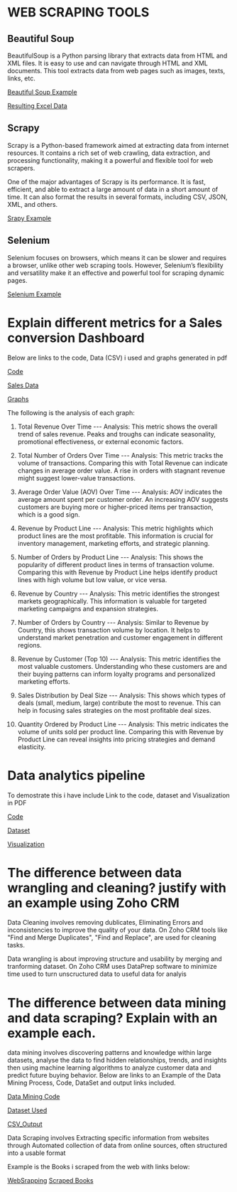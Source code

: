 # WEB SCRAPING TOOLS


## Beautiful Soup

BeautifulSoup is a Python parsing library that extracts data from HTML and XML files. It is easy to use and can navigate through HTML and XML documents. This tool extracts data from web pages such as images, texts, links, etc.

 [Beautiful Soup Example](https://github.com/JudahMwatee/Data-Analyst-Portfolio/blob/main/Web_Scraping_to_CSV.ipynb)
 
 [Resulting Excel Data](https://github.com/JudahMwatee/Data-Analyst-Portfolio/blob/main/books.csv)

## Scrapy

Scrapy is a Python-based framework aimed at extracting data from internet resources. It contains a rich set of web crawling, data extraction, and processing functionality, making it a powerful and flexible tool for web scrapers.

One of the major advantages of Scrapy is its performance. It is fast, efficient, and able to extract a large amount of data in a short amount of time. It can also format the results in several formats, including CSV, JSON, XML, and others.

[Srapy Example](https://colab.research.google.com/drive/1fnqejB2Lq7tftErmDiMa_WAA3OVGzWoS#scrollTo=LIWPVamDdDXt)

## Selenium

Selenium focuses on browsers, which means it can be slower and requires a browser, unlike other web scraping tools. However, Selenium’s flexibility and versatility make it an effective and powerful tool for scraping dynamic pages.

[Selenium Example](https://colab.research.google.com/drive/1Iy0otIS_lRX5dEYMvnKnFGMElzNM9H4D#scrollTo=ckvrV9F1ihtx)

# Explain different metrics for a Sales conversion Dashboard

Below are links to the code, Data (CSV)  i used and graphs generated in pdf

[Code](https://github.com/JudahMwatee/Evaluation_Portfolio/blob/main/Sales_conversion_Dashboard.ipynb)

[Sales Data](https://github.com/JudahMwatee/Evaluation_Portfolio/blob/main/sales_data_sample.csv)

[Graphs](https://github.com/JudahMwatee/Evaluation_Portfolio/blob/main/Sales_Conversion_Graphs.pdf)

The following is the analysis of each graph:

1. Total Revenue Over Time ---
Analysis: This metric shows the overall trend of sales revenue. Peaks and troughs can indicate seasonality, promotional effectiveness, or external economic factors.


2. Total Number of Orders Over Time ---
Analysis: This metric tracks the volume of transactions. Comparing this with Total Revenue can indicate changes in average order value. A rise in orders with stagnant revenue might suggest lower-value transactions.


3. Average Order Value (AOV) Over Time ---
Analysis: AOV indicates the average amount spent per customer order. An increasing AOV suggests customers are buying more or higher-priced items per transaction, which is a good sign.


4. Revenue by Product Line ---
Analysis: This metric highlights which product lines are the most profitable. This information is crucial for inventory management, marketing efforts, and strategic planning.


5. Number of Orders by Product Line ---
Analysis: This shows the popularity of different product lines in terms of transaction volume. Comparing this with Revenue by Product Line helps identify product lines with high volume but low value, or vice versa.


6. Revenue by Country ---
Analysis: This metric identifies the strongest markets geographically. This information is valuable for targeted marketing campaigns and expansion strategies.


7. Number of Orders by Country ---
Analysis: Similar to Revenue by Country, this shows transaction volume by location. It helps to understand market penetration and customer engagement in different regions.


8. Revenue by Customer (Top 10) ---
Analysis: This metric identifies the most valuable customers. Understanding who these customers are and their buying patterns can inform loyalty programs and personalized marketing efforts.


9. Sales Distribution by Deal Size ---
Analysis: This shows which types of deals (small, medium, large) contribute the most to revenue. This can help in focusing sales strategies on the most profitable deal sizes.


10. Quantity Ordered by Product Line ---
Analysis: This metric indicates the volume of units sold per product line. Comparing this with Revenue by Product Line can reveal insights into pricing strategies and demand elasticity.


# Data analytics pipeline

To demostrate this i have include Link to the code, dataset and Visualization in PDF

[Code](https://github.com/JudahMwatee/Evaluation_Portfolio/blob/main/Data_analytics_pipeline.ipynb)

[Dataset](https://github.com/JudahMwatee/Evaluation_Portfolio/blob/main/2026%20QS%20World%20University%20Rankings.csv)

[Visualization](https://github.com/JudahMwatee/Evaluation_Portfolio/blob/main/University%20Rankings.pdf)

# The difference between data wrangling and cleaning? justify with an example using Zoho CRM

Data Cleaning involves removing dublicates, Eliminating Errors and inconsistencies to improve the quality of your data.
On Zoho CRM tools like "Find and Merge Duplicates", "Find and Replace", are used for cleaning tasks. 

Data wrangling is about improving structure and usability by merging and tranforming dataset.
On Zoho CRM uses DataPrep software to minimize time used to turn unscructured data to useful data for analyis

# The difference between data mining and data scraping? Explain with an example each.

data mining involves discovering patterns and knowledge within large datasets, analyse the data to find hidden relationships, trends, and insights then using machine learning algorithms to analyze customer data and predict future buying behavior. Below are links to an Example of the Data Mining Process, Code, DataSet and output links included.

[Data Mining Code](https://github.com/JudahMwatee/Evaluation_Portfolio/blob/main/Data_Mining_Stock.ipynb)

[Dataset Used](https://github.com/JudahMwatee/Evaluation_Portfolio/blob/main/Nvidia_stock_data.csv)

[CSV_Output](https://github.com/JudahMwatee/Evaluation_Portfolio/blob/main/nvidia_stock_predictions.csv)

Data Scraping involves Extracting specific information from websites through Automated collection of data from online sources, often structured into a usable format

Example is the Books i scraped from the web with links below:

[WebSrapping](https://github.com/JudahMwatee/Data-Analyst-Portfolio/blob/main/Web_Scraping_to_CSV.ipynb)
[Scraped Books](https://github.com/JudahMwatee/Data-Analyst-Portfolio/blob/main/books.csv)







